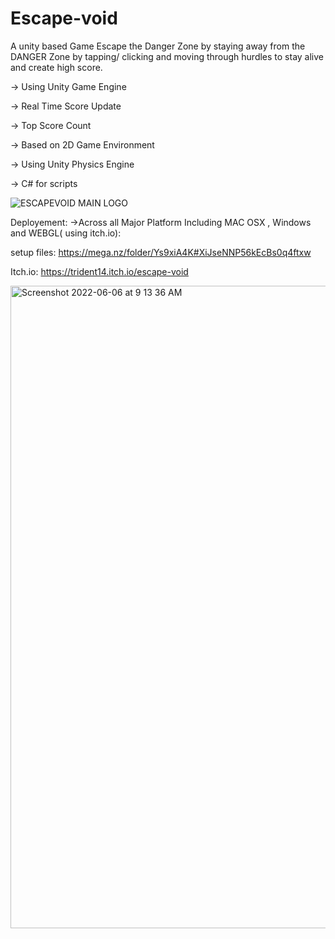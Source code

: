 # Escape-void
A unity based Game
Escape the Danger Zone by staying away from the DANGER Zone by tapping/ clicking and moving through hurdles to stay alive and create high score.

-> Using Unity Game Engine 

-> Real Time Score Update

-> Top Score Count

-> Based on 2D Game Environment

-> Using Unity Physics Engine

-> C# for scripts


![ESCAPEVOID MAIN LOGO](https://user-images.githubusercontent.com/80970714/172088735-f11dbb08-c8f6-431a-a73b-c66c6d08ccaf.png)


Deployement:
->Across all Major Platform Including MAC OSX , Windows and WEBGL( using itch.io):

  setup files: https://mega.nz/folder/Ys9xiA4K#XiJseNNP56kEcBs0q4ftxw
  
  Itch.io: https://trident14.itch.io/escape-void

<img width="1028" alt="Screenshot 2022-06-06 at 9 13 36 AM" src="https://user-images.githubusercontent.com/80970714/172091101-8c9a237a-7777-4169-8d9e-9366c94b4697.png">
